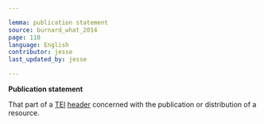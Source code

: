 ```yaml
---

lemma: publication statement
source: burnard_what_2014
page: 110
language: English
contributor: jesse
last_updated_by: jesse

---
```

**Publication statement**

That part of a [TEI](TEI.html) [header](header.html) concerned with the publication or distribution of a resource.
